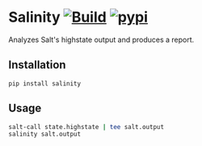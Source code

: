 # Salinity [![Build](https://travis-ci.org/urbas/salinity.svg?branch=master)](https://travis-ci.org/urbas/salinity) [![pypi](https://badge.fury.io/py/salinity.svg)](https://pypi.org/project/salinity/)
Analyzes Salt's highstate output and produces a report.

## Installation
```
pip install salinity
```

## Usage
```bash
salt-call state.highstate | tee salt.output
salinity salt.output
```